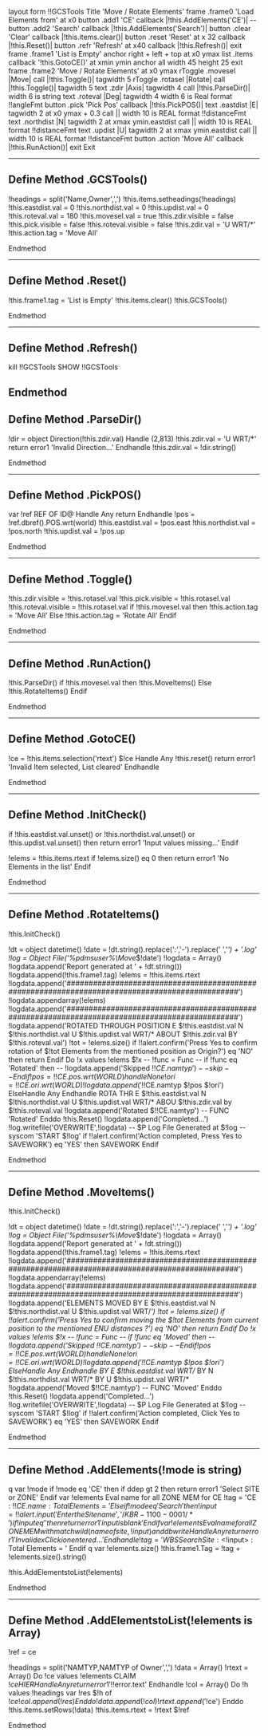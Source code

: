 layout form !!GCSTools
	Title 'Move / Rotate Elements'
	frame .frame0 'Load Elements from' at x0
		button .add1 'CE' callback |!this.AddElements('CE')|
		-- button .add2 'Search' callback |!this.AddElements('Search')|
		button .clear 'Clear' callback |!this.items.clear()|
		button .reset 'Reset' at x 32 callback |!this.Reset()|
		button .refr 'Refresh' at x40 callback |!this.Refresh()|
	exit
	frame .frame1 'List is Empty'  anchor right + left + top at x0 ymax
		list  .items callback '!this.GotoCE()'  at xmin ymin  anchor all width 45 height 25
	exit
	frame .frame2 'Move / Rotate Elements' at x0 ymax
		rToggle .movesel |Move| call |!this.Toggle()| tagwidth 5
		rToggle .rotasel |Rotate| call |!this.Toggle()| tagwidth 5
		text .zdir  |Axis| tagwidth 4 call |!this.ParseDir()| width 6 is string 
		text .roteval  |Deg| tagwidth 4 width 6 is Real format !!angleFmt
		button .pick 'Pick Pos' callback |!this.PickPOS()|
		text .eastdist  |E| tagwidth 2 at x0 ymax + 0.3 call || width 10 is REAL format !!distanceFmt
		text .northdist  |N| tagwidth 2 at xmax ymin.eastdist call || width 10 is REAL format !!distanceFmt
		text .updist  |U| tagwidth 2 at xmax ymin.eastdist call || width 10 is REAL format !!distanceFmt
		button .action 'Move All' callback |!this.RunAction()|
	exit
Exit

-------------------------------------------------------------------------------------------------------------------
Define Method .GCSTools()
-------------------------------------------------------------------------------------------------------------------

!headings = split('Name,Owner',',')
!this.items.setheadings(!headings)
!this.eastdist.val = 0
!this.northdist.val = 0
!this.updist.val = 0
!this.roteval.val = 180
!this.movesel.val = true
!this.zdir.visible = false
!this.pick.visible = false
!this.roteval.visible = false
!this.zdir.val = 'U WRT/*'
!this.action.tag = 'Move All'

Endmethod

-------------------------------------------------------------------------------------------------------------------
Define Method .Reset()
-------------------------------------------------------------------------------------------------------------------
!this.frame1.tag =  'List is Empty'
!this.items.clear()
!this.GCSTools()

Endmethod

-------------------------------------------------------------------------------------------------------------------
Define Method .Refresh()
-------------------------------------------------------------------------------------------------------------------

kill !!GCSTools
SHOW !!GCSTools

Endmethod
-------------------------------------------------------------------------------------------------------------------
Define Method .ParseDir()
-------------------------------------------------------------------------------------------------------------------
!dir = object Direction(!this.zdir.val)
Handle (2,813)
	!this.zdir.val = 'U WRT/*'
	return error1 'Invalid Direction...'
Endhandle
!this.zdir.val = !dir.string()

Endmethod

-------------------------------------------------------------------------------------------------------------------
Define Method .PickPOS()
-------------------------------------------------------------------------------------------------------------------

var !ref REF OF ID@
Handle Any
	return
Endhandle
!pos = !ref.dbref().POS.wrt(world)
!this.eastdist.val = !pos.east
!this.northdist.val = !pos.north
!this.updist.val = !pos.up


Endmethod

-------------------------------------------------------------------------------------------------------------------
Define Method .Toggle()
-------------------------------------------------------------------------------------------------------------------

!this.zdir.visible = !this.rotasel.val
!this.pick.visible = !this.rotasel.val
!this.roteval.visible = !this.rotasel.val
if !this.movesel.val then
	!this.action.tag = 'Move All'
Else
	!this.action.tag = 'Rotate All'
Endif

Endmethod

-------------------------------------------------------------------------------------------------------------------
Define Method .RunAction()
-------------------------------------------------------------------------------------------------------------------
!this.ParseDir()
if !this.movesel.val then
	!this.MoveItems()
Else
	!this.RotateItems()
Endif

Endmethod

-------------------------------------------------------------------------------------------------------------------
Define Method .GotoCE()
-------------------------------------------------------------------------------------------------------------------

!ce = !this.items.selection('rtext')
$!ce
Handle Any
	!this.reset()
	return error1 'Invalid Item selected, List cleared'
Endhandle

Endmethod

-------------------------------------------------------------------------------------------------------------------
Define Method .InitCheck()
-------------------------------------------------------------------------------------------------------------------
if !this.eastdist.val.unset() or !this.northdist.val.unset() or !this.updist.val.unset() then
	return error1 'Input values missing...'
Endif

!elems = !this.items.rtext
if !elems.size() eq 0 then
	return error1 'No Elements in the list'
Endif

Endmethod

-------------------------------------------------------------------------------------------------------------------
Define Method .RotateItems()
-------------------------------------------------------------------------------------------------------------------
!this.InitCheck()

!dt = object datetime()
!date = !dt.string().replace(':','-').replace(' ','_') + '.log'
!log = Object File('%pdmsuser%\Move_$!date')
!logdata = Array()
!logdata.append('Report generated at ' + !dt.string())
!logdata.append(!this.frame1.tag)
!elems = !this.items.rtext
!logdata.append('###############################################################################################')
!logdata.appendarray(!elems)
!logdata.append('###############################################################################################')
!logdata.append('ROTATED THROUGH POSITION E $!this.eastdist.val N $!this.northdist.val U $!this.updist.val WRT/* ABOUT $!this.zdir.val BY $!this.roteval.val')
!tot = !elems.size()
if !!alert.confirm('Press Yes to confirm rotation of $!tot Elements from the mentioned position as Origin?') eq 'NO' then
	return
Endif
Do !x values !elems
	$!x
	-- !func = Func
	-- if !func eq 'Rotated' then
		-- !logdata.append('Skipped $!!CE.namtyp')
		-- skip
	-- Endif
	!pos = !!CE.pos.wrt(WORLD)
	handle None
	!ori = !!CE.ori.wrt(WORLD)
		!logdata.append('$!!CE.namtyp $!pos $!ori')
	ElseHandle Any
	Endhandle
	ROTA THR E $!this.eastdist.val N $!this.northdist.val U $!this.updist.val WRT/* ABOU $!this.zdir.val by $!this.roteval.val
	!logdata.append('Rotated $!!CE.namtyp')
	-- FUNC 'Rotated'
Enddo
!this.Reset()
!logdata.append('Completed...')
!log.writefile('OVERWRITE',!logdata)
-- $P Log File Generated at $!log
-- syscom 'START $!log'
if !!alert.confirm('Action completed, Press Yes to SAVEWORK') eq 'YES' then
	SAVEWORK
Endif

Endmethod


-------------------------------------------------------------------------------------------------------------------
Define Method .MoveItems()
-------------------------------------------------------------------------------------------------------------------
!this.InitCheck()

!dt = object datetime()
!date = !dt.string().replace(':','-').replace(' ','_') + '.log'
!log = Object File('%pdmsuser%\Move_$!date')
!logdata = Array()
!logdata.append('Report generated at ' + !dt.string())
!logdata.append(!this.frame1.tag)
!elems = !this.items.rtext
!logdata.append('###############################################################################################')
!logdata.appendarray(!elems)
!logdata.append('###############################################################################################')
!logdata.append('ELEMENTS MOVED BY E $!this.eastdist.val N $!this.northdist.val U $!this.updist.val WRT/*')
!tot = !elems.size()
if !!alert.confirm('Press Yes to confirm moving the $!tot Elements from current position to the mentioned ENU distances ?') eq 'NO' then
	return
Endif
Do !x values !elems
	$!x
	-- !func = Func
	-- if !func eq 'Moved' then
		-- !logdata.append('Skipped $!!CE.namtyp')
		-- skip
	-- Endif
	!pos = !!CE.pos.wrt(WORLD)
	handle None
	!ori = !!CE.ori.wrt(WORLD)
		!logdata.append('$!!CE.namtyp $!pos $!ori')
	ElseHandle Any
	Endhandle
	BY E $!this.eastdist.val WRT/*
	BY N $!this.northdist.val WRT/*
	BY U $!this.updist.val WRT/*
	!logdata.append('Moved $!!CE.namtyp')
	-- FUNC 'Moved'
Enddo
!this.Reset()
!logdata.append('Completed...')
!log.writefile('OVERWRITE',!logdata)
-- $P Log File Generated at $!log
-- syscom 'START $!log'
if !!alert.confirm('Action completed, Click Yes to SAVEWORK') eq 'YES' then
	SAVEWORK
Endif

Endmethod

-------------------------------------------------------------------------------------------------------------------
Define Method .AddElements(!mode is string)
-------------------------------------------------------------------------------------------------------------------
q var !mode
if !mode eq 'CE' then
	if ddep gt 2 then
		return error1 'Select SITE or ZONE'
	Endif
	var !elements Eval name for all ZONE MEM for CE
	!tag = 'CE : $!!CE.name : Total Elements = '
Elseif !mode eq 'Search' then
	!input = !!alert.input('Enter the Site name','/KBR-1100-0001/*')
	if !input eq '' then
		return error1 'input is blank'
	Endif
	var !elements Eval name for all ZONE MEM with matchwild(name of site,!input) and dbwrite
	Handle Any
		return error1 'Invalid exClickion entered...'
	Endhandle
	!tag = 'WBS Search Site : <$!input> : Total Elements = '
Endif
q var !elements.size()
!this.frame1.Tag = !tag + !elements.size().string()

!this.AddElementstoList(!elements)

Endmethod

-------------------------------------------------------------------------------------------------------------------
Define Method .AddElementstoList(!elements is Array)
-------------------------------------------------------------------------------------------------------------------
!ref = ce

!headings = split('NAMTYP,NAMTYP of Owner',',')
!data = Array()
!rtext = Array()
Do !ce values !elements
	CLAIM $!ce HIER
	Handle Any
		return error1 '$!!error.text'
	Endhandle
	!col = Array()
	Do !h values !headings
		var !res $!h of $!ce
		!col.append(!res)
	Enddo
	!data.append(!col)
	!rtext.append('$!ce')
Enddo
!this.items.setRows(!data)
!this.items.rtext = !rtext
$!ref

Endmethod


